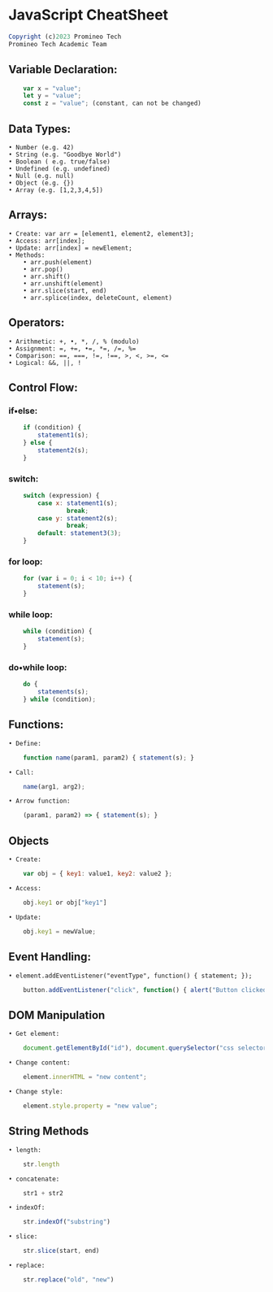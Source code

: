 # JavaScript CheatSheet

```JavaScript
Copyright (c)2023 Promineo Tech
Promineo Tech Academic Team
```


## Variable Declaration:

```JavaScript
	var x = "value";
	let y = "value";
	const z = "value"; (constant, can not be changed)
```

## Data Types:
	• Number (e.g. 42)
	• String (e.g. "Goodbye World")
	• Boolean ( e.g. true/false)
	• Undefined (e.g. undefined)
	• Null (e.g. null)
	• Object (e.g. {})
	• Array (e.g. [1,2,3,4,5])


## Arrays:
	• Create: var arr = [element1, element2, element3];
	• Access: arr[index];
	• Update: arr[index] = newElement;
	• Methods: 
		• arr.push(element)
		• arr.pop()
		• arr.shift()
		• arr.unshift(element)
		• arr.slice(start, end)
		• arr.splice(index, deleteCount, element)


## Operators:
	• Arithmetic: +, •, *, /, % (modulo)
	• Assignment: =, +=, •=, *=, /=, %=
	• Comparison: ==, ===, !=, !==, >, <, >=, <=
	• Logical: &&, ||, !


## Control Flow: 

### if•else: 
```JavaScript
	if (condition) { 
		statement1(s); 
	} else {
		statement2(s);
	}
```

### switch:
```JavaScript
	switch (expression) { 
		case x: statement1(s); 
		   	 	break; 
		case y: statement2(s); 
				break; 
		default: statement3(3); 
	}
```

### for loop:
```JavaScript
	for (var i = 0; i < 10; i++) { 
		statement(s); 
	}
```

### while loop:
```JavaScript
	while (condition) {
		statement(s);
	}
```

### do•while loop:
```JavaScript
	do {
		statements(s);	
	} while (condition);
```

## Functions:
	• Define: 
```JavaScript
	function name(param1, param2) { statement(s); }
```
	• Call: 
```JavaScript
	name(arg1, arg2);
```
	• Arrow function: 
```JavaScript
	(param1, param2) => { statement(s); }
```

## Objects
	• Create: 
```JavaScript
	var obj = { key1: value1, key2: value2 };
```
	• Access: 
```JavaScript
	obj.key1 or obj["key1"]
```
	• Update: 
```JavaScript
	obj.key1 = newValue;
```
	
## Event Handling:
	• element.addEventListener("eventType", function() { statement; });
```JavaScript	
	button.addEventListener("click", function() { alert("Button clicked!"); });
```



## DOM Manipulation
	• Get element: 
```JavaScript
	document.getElementById("id"), document.querySelector("css selector")
```
	• Change content: 
```JavaScript
	element.innerHTML = "new content";
```
	• Change style: 
```JavaScript
	element.style.property = "new value";
```



## String Methods
	• length: 
```JavaScript	
	str.length
```
	• concatenate: 
```JavaScript	
	str1 + str2
```	
	• indexOf: 
```JavaScript	
	str.indexOf("substring")
```
	• slice: 
```JavaScript	
	str.slice(start, end)
```	
	• replace: 
```JavaScript	
	str.replace("old", "new")
```
